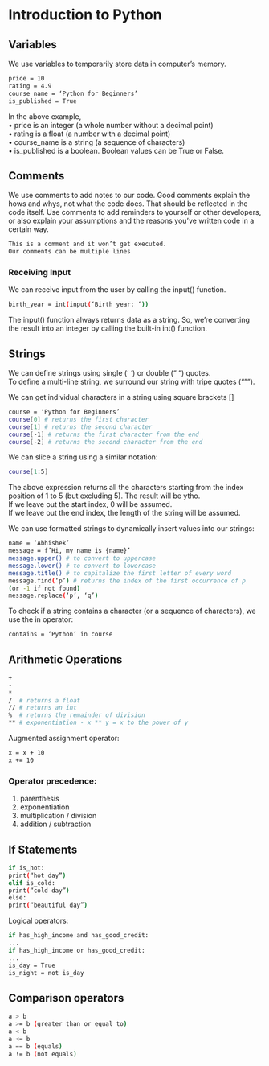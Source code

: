 # Introduction to Python

## Variables

We use variables to temporarily store data in computer’s memory.
```bash
price = 10
rating = 4.9
course_name = ‘Python for Beginners’
is_published = True
```
In the above example,<br>
• price is an integer (a whole number without a decimal point)<br>
• rating is a float (a number with a decimal point)<br>
• course_name is a string (a sequence of characters)<br>
• is_published is a boolean. Boolean values can be True or False.

## Comments

We use comments to add notes to our code. Good comments explain the hows and whys, not what the code does. That should be reflected in the code itself. Use comments to add reminders to yourself or other developers, or also explain your assumptions and the reasons you’ve written code in a certain way.
```bash
This is a comment and it won’t get executed.
Our comments can be multiple lines
```

### Receiving Input

We can receive input from the user by calling the input() function.

```bash
birth_year = int(input(‘Birth year: ‘))
```

The input() function always returns data as a string. So, we’re converting the result into an integer by calling the built-in int() function.

## Strings

We can define strings using single (‘ ‘) or double (“ “) quotes. <br>
To define a multi-line string, we surround our string with tripe quotes (“””).

We can get individual characters in a string using square brackets []

```bash
course = ‘Python for Beginners’
course[0] # returns the first character
course[1] # returns the second character
course[-1] # returns the first character from the end
course[-2] # returns the second character from the end
```

We can slice a string using a similar notation:<br>
```bash
course[1:5]
```

The above expression returns all the characters starting from the index position of 1 to 5 (but excluding 5). The result will be ytho.<br>
If we leave out the start index, 0 will be assumed.<br>
If we leave out the end index, the length of the string will be assumed.<br>

We can use formatted strings to dynamically insert values into our strings:

```bash
name = ‘Abhishek’
message = f’Hi, my name is {name}’
message.upper() # to convert to uppercase
message.lower() # to convert to lowercase
message.title() # to capitalize the first letter of every word
message.find(‘p’) # returns the index of the first occurrence of p
(or -1 if not found)
message.replace(‘p’, ‘q’)
```

To check if a string contains a character (or a sequence of characters), we use the in
operator:

```bash
contains = ‘Python’ in course
```

## Arithmetic Operations

```bash
+
-
*
/  # returns a float
// # returns an int
%  # returns the remainder of division
** # exponentiation - x ** y = x to the power of y
```

Augmented assignment operator:
```bash
x = x + 10
x += 10
```

### Operator precedence:
1. parenthesis
2. exponentiation
3. multiplication / division
4. addition / subtraction

## If Statements

```bash
if is_hot:
print(“hot day”)
elif is_cold:
print(“cold day”)
else:
print(“beautiful day”)
```
Logical operators:
```bash
if has_high_income and has_good_credit:
...
if has_high_income or has_good_credit:
...
is_day = True
is_night = not is_day
```

## Comparison operators
```bash
a > b
a >= b (greater than or equal to)
a < b
a <= b
a == b (equals)
a != b (not equals)
```